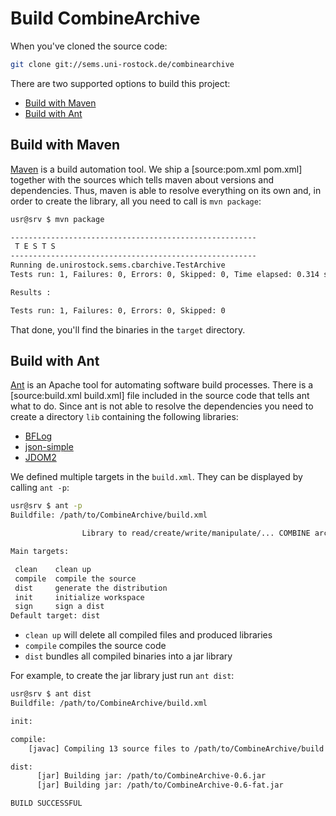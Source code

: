 Build CombineArchive 
======================

When you've cloned the source code:

```sh
git clone git://sems.uni-rostock.de/combinearchive
```

There are two supported options to build this project:

* [Build with Maven](#build-with-maven)
* [Build with Ant](#build-with-ant)

Build with Maven 
-----------------

[Maven](https://maven.apache.org/) is a build automation tool. We ship a [source:pom.xml pom.xml] together with the sources which tells maven about versions and dependencies. Thus, maven is able to resolve everything on its own and, in order to create the library, all you need to call is `mvn package`:

```sh
usr@srv $ mvn package

-------------------------------------------------------
 T E S T S
-------------------------------------------------------
Running de.unirostock.sems.cbarchive.TestArchive
Tests run: 1, Failures: 0, Errors: 0, Skipped: 0, Time elapsed: 0.314 sec

Results :

Tests run: 1, Failures: 0, Errors: 0, Skipped: 0
```

That done, you'll find the binaries in the `target` directory.

Build with Ant 
---------------

[Ant](https://ant.apache.org/) is an Apache tool for automating software build processes. There is a [source:build.xml build.xml] file included in the source code that tells ant what to do. Since ant is not able to resolve the dependencies you need to create a directory `lib` containing the following libraries:
* [BFLog](http://bin.sems.uni-rostock.de/BFLog/)
* [json-simple](https://code.google.com/p/json-simple/)
* [JDOM2](http://jdom.org/)

We defined multiple targets in the `build.xml`. They can be displayed by calling `ant -p`:

```sh
usr@srv $ ant -p
Buildfile: /path/to/CombineArchive/build.xml

                Library to read/create/write/manipulate/... COMBINE archives

Main targets:

 clean    clean up
 compile  compile the source
 dist     generate the distribution
 init     initialize workspace
 sign     sign a dist
Default target: dist
```

* `clean up` will delete all compiled files and produced libraries
* `compile` compiles the source code
* `dist` bundles all compiled binaries into a jar library

For example, to create the jar library just run `ant dist`:

```sh
usr@srv $ ant dist
Buildfile: /path/to/CombineArchive/build.xml

init:

compile:
    [javac] Compiling 13 source files to /path/to/CombineArchive/build

dist:
      [jar] Building jar: /path/to/CombineArchive-0.6.jar
      [jar] Building jar: /path/to/CombineArchive-0.6-fat.jar

BUILD SUCCESSFUL
```

